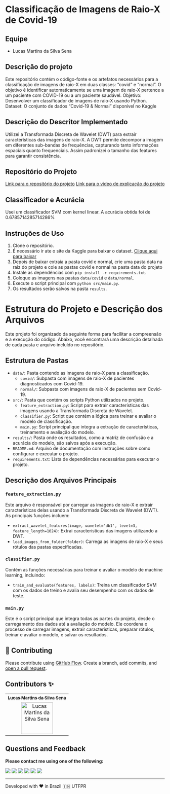# Classificação de Imagens de Raio-X de Covid-19

## Equipe
- Lucas Martins da Silva Sena


## Descrição do projeto
Este repositório contém o código-fonte e os artefatos necessários para a classificação de imagens de raio-X em duas classes: “covid” e “normal”. O objetivo é identificar automaticamente se uma imagem de raio-X pertence a um paciente com COVID-19 ou a um paciente saudável.
Objetivo: Desenvolver um classificador de imagens de raio-X usando Python.
Dataset: O conjunto de dados “Covid-19 & Normal” disponível no Kaggle


## Descrição do Descritor Implementado
Utilizei a Transformada Discreta de Wavelet (DWT) para extrair características das imagens de raio-X. A DWT permite decompor a imagem em diferentes sub-bandas de frequências, capturando tanto informações espaciais quanto frequenciais. Assim padronizei o tamanho das features para garantir consistência.

## Repositório do Projeto
[Link para o repositório do projeto](https://github.com/lukreitor/-Python---Classifica-o-de-Imagens-de-Raio-X-para-Detec-o-de-COVID-19)
[Link para o video de explicação do projeto](https://drive.google.com/drive/folders/13DIY4shYioP3KrKe76hPpLZxPyqqyEap?usp=sharing )

## Classificador e Acurácia
Usei um classificador SVM com kernel linear. A acurácia obtida foi de  0.6785714285714286%

## Instruções de Uso
1. Clone o repositório.
2. É necessário ir ate o site da Kaggle para baixar o dataset. [Clique aqui para baixar](https://www.kaggle.com/datasets/tarandeep97/covid19-normal-posteroanteriorpa-xrays)
3. Depois de baixar extraia a pasta covid e normal, crie uma pasta data na raiz do projeto e cole as pastas covid e normal na pasta data do projeto 
4. Instale as dependências com `pip install -r requirements.txt`.
5. Coloque as imagens nas pastas `data/covid` e `data/normal`.
6. Execute o script principal com `python src/main.py`.
7. Os resultados serão salvos na pasta `results`.

# Estrutura do Projeto e Descrição dos Arquivos

Este projeto foi organizado da seguinte forma para facilitar a compreensão e a execução do código. Abaixo, você encontrará uma descrição detalhada de cada pasta e arquivo incluído no repositório.

## Estrutura de Pastas

- `data/`: Pasta contendo as imagens de raio-X para a classificação.
  - `covid/`: Subpasta com imagens de raio-X de pacientes diagnosticados com Covid-19.
  - `normal/`: Subpasta com imagens de raio-X de pacientes sem Covid-19.
- `src/`: Pasta que contém os scripts Python utilizados no projeto.
  - `feature_extraction.py`: Script para extrair características das imagens usando a Transformada Discreta de Wavelet.
  - `classifier.py`: Script que contém a lógica para treinar e avaliar o modelo de classificação.
  - `main.py`: Script principal que integra a extração de características, treinamento e avaliação do modelo.
- `results/`: Pasta onde os resultados, como a matriz de confusão e a acurácia do modelo, são salvos após a execução.
- `README.md`: Arquivo de documentação com instruções sobre como configurar e executar o projeto.
- `requirements.txt`: Lista de dependências necessárias para executar o projeto.

## Descrição dos Arquivos Principais

### `feature_extraction.py`

Este arquivo é responsável por carregar as imagens de raio-X e extrair características delas usando a Transformada Discreta de Wavelet (DWT). As principais funções incluem:

- `extract_wavelet_features(image, wavelet='db1', level=3, feature_length=1024)`: Extrai características das imagens utilizando a DWT.
- `load_images_from_folder(folder)`: Carrega as imagens de raio-X e seus rótulos das pastas especificadas.

### `classifier.py`

Contém as funções necessárias para treinar e avaliar o modelo de machine learning, incluindo:

- `train_and_evaluate(features, labels)`: Treina um classificador SVM com os dados de treino e avalia seu desempenho com os dados de teste.

### `main.py`

Este é o script principal que integra todas as partes do projeto, desde o carregamento dos dados até a avaliação do modelo. Ele coordena o processo de carregar imagens, extrair características, preparar rótulos, treinar e avaliar o modelo, e salvar os resultados.

## 🍰 Contributing

Please contribute using [GitHub Flow](https://guides.github.com/introduction/flow). Create a branch, add commits, and [open a pull request](https://github.com/lukreitor/-Python---Classifica-o-de-Imagens-de-Raio-X-para-Detec-o-de-COVID-19).


## Contributors ✨

<table>
	<tr>
		<th align="center">
				<a href="https://github.com/lukreitor">
					<sub><b>Lucas Martins da Silva Sena</b></sub>
				</a>
		</th>
  	</tr>
 	<tr>
		<td align="center">
			<a href="https://github.com/lukreitor">
				<img src="https://avatars.githubusercontent.com/lukreitor" width="100px" alt="Lucas Martins da Silva Sena"/>
			</a>
		</td>
	</tr>
</table>


## Questions and Feedback

**Please contact me using one of the following:**

[<img src="https://img.shields.io/badge/twitter-%231DA1F2.svg?&style=for-the-badge&logo=twitter&logoColor=white" />](https://twitter.com/lukreitor) 
[<img src="https://img.shields.io/badge/linkedin-%230077B5.svg?&style=for-the-badge&logo=linkedin&logoColor=white" />](https://www.linkedin.com/in/lucasmartins-2001-2018/) 
[<img src = "https://img.shields.io/badge/instagram-%23E4405F.svg?&style=for-the-badge&logo=instagram&logoColor=white">](https://www.instagram.com/lucas15_m.s/) 
[<img src = "https://img.shields.io/badge/telegram-%233498DB.svg?&style=for-the-badge&logo=telegram&logoColor=white">](https://t.me/lukreitor/) 
[<img src = "https://img.shields.io/badge/facebook-%231877F2.svg?&style=for-the-badge&logo=facebook&logoColor=white">](https://www.facebook.com/profile.php?id=100008448453915) 
[<img src="https://img.shields.io/badge/DEV.TO-%230A0A0A.svg?&style=for-the-badge&logo=dev-dot-to&logoColor=white" />](https://dev.to/username)  

<p align="center">  
<hr>Developed with ❤️ in Brazil 🇮🇳 UTFPR
</p>
